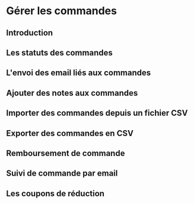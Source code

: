 # Gérer les commandes

## Introduction

## Les statuts des commandes

## L'envoi des email liés aux commandes

## Ajouter des notes aux commandes

## Importer des commandes depuis un fichier CSV

## Exporter des commandes en CSV

## Remboursement de commande

## Suivi de commande par email

## Les coupons de réduction
